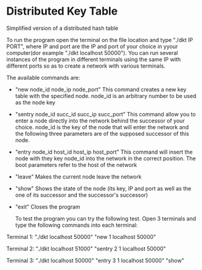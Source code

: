 # Distributed Key Table
 Simplified version of a distributed hash table

To run the program open the terminal on the file location and type "./dkt IP PORT", where IP and port are the IP and port of your choice in yyour computer(dor example "./dkt localhost 50000"). You can run several instances of the program in different terminals using the same IP with different ports so as to create a network with various terminals.

The available commands are:

- "new node_id node_ip node_port"
    This command creates a new key table with the specified node. node_id is an arbitrary number to be used as the node key

- "sentry node_id succ_id succ_ip succ_port"
    This command allow you to enter a node directly into the network behind the successor of your choice. node_id is the key of the node that will enter the network and the following three parameters are of the supposed successor of this node.

- "entry node_id host_id host_ip host_port"
    This command will insert the node with they key node_id into the network in the correct position. The boot parameters refer to the host of the network

- "leave"
    Makes the current node leave the network

- "show"
    Shows the state of the node (its key, IP and port as well as the one of its successor and the successor's successor)

- "exit"
    Closes the program


    To test the program you can try the following test. Open 3 terminals and type the following commands into each terminal:

Terminal 1:
  "./dkt localhost 50000"
  "new 1 localhost 50000"

Terminal 2:
  "./dkt localhost 51000"
  "sentry 2 1 localhost 50000"

Terminal 3:
  "./dkt localhost 50000"
  "entry 3 1 localhost 50000"
  "show"
